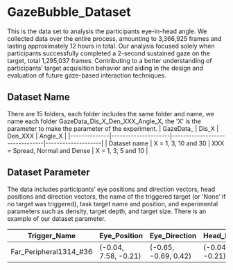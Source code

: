 # GazeBubble_Dataset
This is the data set to analysis the participants eye-in-head angle. 
We collected data over the entire process, amounting to 3,366,925 frames and lasting approximately 12 hours in total. 
Our analysis focused solely when participants successfully completed a 2-second sustained gaze on the target, total 1,295,037 frames. 
Contributing to a better understanding of participants’ target acquisition behavior and aiding in the design and evaluation of future gaze-based interaction techniques.

## Dataset Name
There are 15 folders, each folder includes the same folder and name, we name each folder GazeData_Dis_X_Den_XXX_Angle_X, the 'X' is the parameter to make the parameter of the experiment.
| GazeData_    | Dis_X               | Den_XXX                        | Angle_X            |
|--------------|---------------------|--------------------------------|--------------------|
| Dataset name | X = 1, 3, 10 and 30 | XXX = Spread, Normal and Dense | X = 1, 3, 5 and 10 |

## Dataset Parameter
The data includes participants’ eye positions and direction vectors, head positions and direction vectors, the name of the triggered target (or ’None’ if no target was triggered), task target name and position, and experimental parameters such as density, target depth, and target size.
There is an example of our dataset parameter.

| Trigger_Name           | Eye_Position         | Eye_Direction        | Head_Position        | Head_Direction       | Target_Name            | Target_Distance | Target_Position     | Target_Size |  
|------------------------|----------------------|----------------------|----------------------|----------------------|------------------------|-----------------|---------------------|-------------|
| Far_Peripheral1314_#36 | (-0.04, 7.58, -0.21) | (-0.65, -0.69, 0.42) | (-0.04, 7.58, -0.21) | (-0.49, -0.59, 0.64) | Far_Peripheral1415_#57 | 1               | (-0.70, 8.35, 0.09) | 1           |


